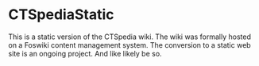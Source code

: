 # CTSpediaStatic
This is a static version of the CTSpedia wiki.  The wiki was formally hosted on a Foswiki content management system.  The conversion to a static web site is an ongoing project.  And like likely be so.
